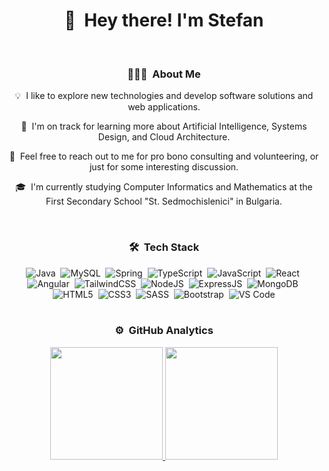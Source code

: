 <h1 align="center" id="heading">👋 &nbsp;Hey there! I'm Stefan</h1>

<br>

<h3 align="center">👨🏻‍💻 &nbsp;About Me</h3>
<p align="center">
  💡 &nbsp;I like to explore new technologies and develop software solutions and web applications.
</p>
<p align="center">
  🌱 &nbsp;I'm on track for learning more about Artificial Intelligence, Systems Design, and Cloud Architecture.
</p>
<p align="center">
  💬 &nbsp;Feel free to reach out to me for pro bono consulting and volunteering, or just for some interesting discussion.
</p>
<p align="center">
  🎓 &nbsp;I'm currently studying Computer Informatics and Mathematics at the First Secondary School "St. Sedmochislenici" in Bulgaria.
</p>

<br>

<h3 align="center">🛠 &nbsp;Tech Stack</h3>
<div align="center">
  <img alt="Java" src="https://img.shields.io/badge/Java-ED8B00?style=for-the-badge&logo=openjdk&logoColor=white" />&nbsp;
  <img alt="MySQL" src="https://img.shields.io/badge/MySQL-00000F?style=for-the-badge&logo=mysql&logoColor=white" />&nbsp;
  <img alt="Spring" src="https://img.shields.io/badge/Spring-6DB33F?style=for-the-badge&logo=spring&logoColor=white" />&nbsp;
  <img alt="TypeScript" src="https://img.shields.io/badge/TypeScript-007ACC?style=for-the-badge&logo=typescript&logoColor=white" />&nbsp;
  <img alt="JavaScript" src="https://img.shields.io/badge/JavaScript-F7DF1E?style=for-the-badge&logo=javascript&logoColor=black" />&nbsp;
  <img alt="React" src="https://img.shields.io/badge/React-20232A?style=for-the-badge&logo=react&logoColor=61DAFB" />&nbsp;
  <img alt="Angular" src="https://img.shields.io/badge/Angular-DD0031?style=for-the-badge&logo=angular&logoColor=white" />&nbsp;
  <img alt="TailwindCSS" src="https://img.shields.io/badge/Tailwind_CSS-38B2AC?style=for-the-badge&logo=tailwind-css&logoColor=white" />&nbsp;
  <img alt="NodeJS" src="https://img.shields.io/badge/Node.js-43853D?style=for-the-badge&logo=node.js&logoColor=white" />&nbsp;
  <img alt="ExpressJS" src="https://img.shields.io/badge/Express.js-404D59?style=for-the-badge" />&nbsp;
  <img alt="MongoDB" src="https://img.shields.io/badge/MongoDB-4EA94B?style=for-the-badge&logo=mongodb&logoColor=white" />&nbsp;
  <img alt="HTML5" src="https://img.shields.io/badge/HTML5-E34F26?style=for-the-badge&logo=html5&logoColor=white" />&nbsp;
  <img alt="CSS3" src="https://img.shields.io/badge/CSS3-1572B6?style=for-the-badge&logo=css3&logoColor=white" />&nbsp;
  <img alt="SASS" src="https://img.shields.io/badge/Sass-CC6699?style=for-the-badge&logo=sass&logoColor=white" />&nbsp;
  <img alt="Bootstrap" src="https://img.shields.io/badge/Bootstrap-563D7C?style=for-the-badge&logo=bootstrap&logoColor=white" />&nbsp;
  <img alt="VS Code" src="https://img.shields.io/badge/Visual_Studio_Code-0078D4?style=for-the-badge&logo=visual%20studio%20code&logoColor=white" />
</div>

<br>

<h3 align="center">⚙️ &nbsp;GitHub Analytics</h3>

<p align="center">
<a href="https://github.com/stefan-petrov1">
  <img height="180em" src="https://github-readme-stats-eight-theta.vercel.app/api?username=stefan-petrov1&show_icons=true&theme=algolia&include_all_commits=true&count_private=true"/>
  <img height="180em" src="https://github-readme-stats-eight-theta.vercel.app/api/top-langs/?username=stefan-petrov1&layout=compact&langs_count=8&theme=algolia&count_private=true"/>
</a>
</p>

